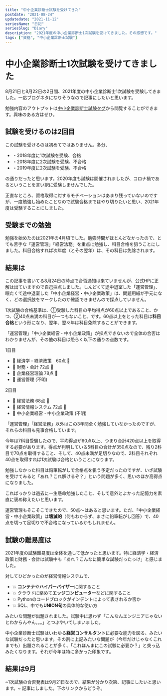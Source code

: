 ```yaml
---
title: "中小企業診断士試験を受けてきた"
postdate: "2021-08-24"
updatedate: "2021-11-12"
seriesName: "日記"
seriesSlug: "Diary"
description: "2021年度の中小企業診断士1次試験を受けてきました。その感想です。"
tags: ["資格", "中小企業診断士試験"]
---
```


# 中小企業診断士1次試験を受けてきました

8月21日と8月22日の2日間、2021年度の中小企業診断士1次試験を受験してきました。一応ブログネタになりそうなので記事にしたいと思います。

勉強内容のアウトプットは[中小企業診断士試験タグ](http://localhost:8000/tag/%E4%B8%AD%E5%B0%8F%E4%BC%81%E6%A5%AD%E8%A8%BA%E6%96%AD%E5%A3%AB%E8%A9%A6%E9%A8%93/page/1/)から閲覧することができます。興味のある方はぜひ。

## 試験を受けるのは2回目

この試験を受けるのは初めてではありません。多分、

- ・2018年度に1次試験を受験、合格
- ・2018年度に2次試験を受験、不合格
- ・2019年度に2次試験を受験、不合格

の通りだったと思います。2020年度も試験は開催されましたが、コロナ禍であるということを言い訳に受験しませんでした。

正直なところ、資格取得に対するモチベーションはあまり残っていないのですが、一度勉強し始めたことなので試験合格まではやり切りたいと思い、2021年度は受験することにしました。

## 受験までの勉強

勉強を始めたのは2021年の4月頃でした。勉強時間がほとんどなかったので、とても苦手な「運営管理」「経営法務」を重点に勉強し、科目合格を狙うことにしました。科目合格すれば次年度（とその翌年）は、その科目は免除されます。

## 結果は

この記事を書いてる8月24日の時点で合否通知は来ていませんが、公式HPに正解は出ていますので自己採点しました。しんどくて途中退室した「運営管理」、眠たくて途中退室した「中小企業経営・中小企業政策」は、問題用紙が手元になく、どの選択肢をマークしたのか確認できませんので採点していません。

1次試験の合格基準は、①受験した科目の平均得点が60点以上であること、かつ、②40点未満の科目が一つもないこと、です。60点以上をとった科目は**科目合格**という形になり、翌年、翌々年は科目免除することができます。

「運営管理」「中小企業経営・中小企業政策」が採点できないので全体の合否はわかりませんが、その他の科目は恐らく以下の通りの点数です。

1日目
- 📄 経済学・経済政策　60点 💮
- 📄 財務・会計  72点 💮
- 📄 企業経営理論 78点 💮
- 📄 運営管理 (不明)

2日目
- 📄 経営法務 68点 💮
- 📄 経営情報システム 72点 💮
- 📄 中小企業経営・中小企業政策 (不明)

「運営管理」「経営法務」以外はこの3年間全く勉強していなかったのですが、それらの科目も見事合格しています。

今年は7科目受験したので、平均得点が60点以上、つまり合計420点以上を取得する必要があります。得点が判明している5科目の合計が350点なので、残り2科目で70点を取得すること、そして、40点未満が足切りなので、2科目それぞれ40点を取得すれば1次試験は合格ということになります。

勉強しなかった科目は鉛筆転がしで合格点を狙う予定だったのですが、いざ試験を受けてみると「あれ？これ解けるぞ？」という問題が多く、思いのほか高得点になりました。

こればっかりは過去に一生懸命勉強したこと、そして意外とよかった記憶力を素直に褒め称えたいと思います。

運営管理もそこそこできたので、50点～はあると思います。ただ、「中小企業経営・中小企業政策」は**壊滅的**（何もわからず、まさに鉛筆転がし回答）で、40点を切って足切りで不合格になっているかもしれません。

## 試験の難易度は

2021年度の試験難易度は全体を通して低かったと思います。特に経済学・経済政策と財務・会計は試験中も「あれ？こんなに簡単な試験だったっけ」と感じました。

対してひどかったのが経営情報システムで、

- 💥 **コンテナ**や**ハイパーバイザー**に関すること
- 💥 クラウドに絡めて**エッジコンピューター**などに関すること
- 💥 Pythonのコードブロックがインデントによって表されるか否か
- 💥 SQL、中でも**UNION句**の具体的な使い方

みたいな問題が出題されました。試験中に思わず「こんなんエンジニアじゃないとわからんやん。。。」とつぶやいてしまいました。

中小企業診断士試験はいわゆる**経営コンサルタント**に必要な能力を図る、みたいな試験だったと思います。その割に上記みたいな問題が（今年だけじゃなくこれまでも）出題されることが多く、「これほんまにこの試験に必要か？」と突っ込みたくなります。それが今年は特に多かった印象です。

## 結果は9月

~1次試験の合否発表は9月21日なので、結果が分かり次第、記事にしたいと思います。~ 記事にしました。下のリンクからどうぞ。